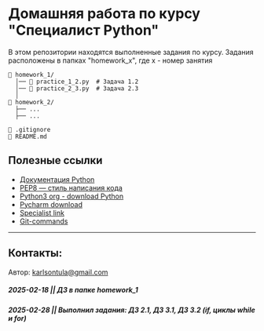 # Домашняя работа по курсу "Специалист Python"

В этом репозитории находятся выполненные задания по курсу.
Задания расположены в папках  "homework_x", где x - номер занятия


```
📂 homework_1/
  │── 📄 practice_1_2.py  # Задача 1.2
  │── 📄 practice_2_3.py  # Задача 2.3
  │
📂 homework_2/
  ├── ...
  ├── ...

📄 .gitignore
📄 README.md
```



## Полезные ссылки
- [Документация Python](https://docs.python.org/3/)
- [PEP8 — стиль написания кода](https://peps.python.org/pep-0008/)
- [Python3 org - download Python](https://www.python.org/downloads/)
- [Pycharm download](https://www.jetbrains.com/pycharm/editions/)
- [Specialist link](https://www.specialist.ru/group/583008)
- [Git-commands](https://github.com/cyberspacedk/Git-commands?tab=readme-ov-file)


---
## Контакты: 

Автор: karlsontula@gmail.com


##### 2025-02-18 || ДЗ в папке homework_1  
##### 2025-02-28 || Выполнил задания: ДЗ 2.1, ДЗ 3.1, ДЗ 3.2 (if, циклы while и for)
